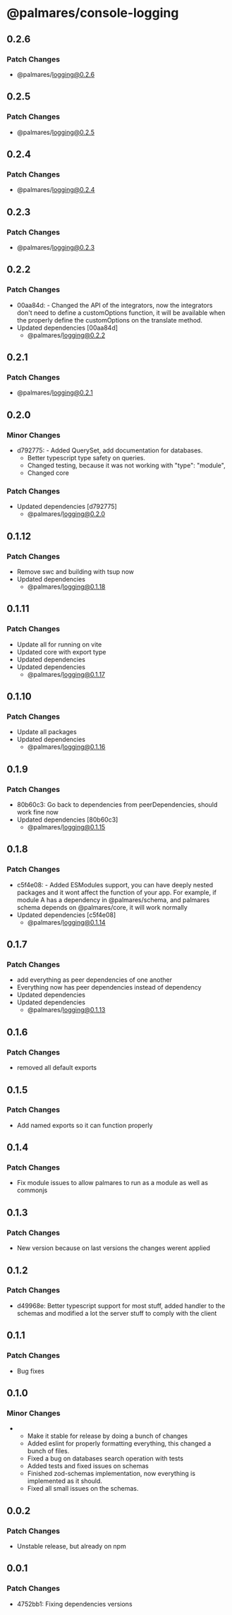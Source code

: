 # @palmares/console-logging

## 0.2.6

### Patch Changes

- @palmares/logging@0.2.6

## 0.2.5

### Patch Changes

- @palmares/logging@0.2.5

## 0.2.4

### Patch Changes

- @palmares/logging@0.2.4

## 0.2.3

### Patch Changes

- @palmares/logging@0.2.3

## 0.2.2

### Patch Changes

- 00aa84d: - Changed the API of the integrators, now the integrators don't need to define a customOptions function, it will be available when the properly define the customOptions on the translate method.
- Updated dependencies [00aa84d]
  - @palmares/logging@0.2.2

## 0.2.1

### Patch Changes

- @palmares/logging@0.2.1

## 0.2.0

### Minor Changes

- d792775: - Added QuerySet, add documentation for databases.
  - Better typescript type safety on queries.
  - Changed testing, because it was not working with "type": "module",
  - Changed core

### Patch Changes

- Updated dependencies [d792775]
  - @palmares/logging@0.2.0

## 0.1.12

### Patch Changes

- Remove swc and building with tsup now
- Updated dependencies
  - @palmares/logging@0.1.18

## 0.1.11

### Patch Changes

- Update all for running on vite
- Updated core with export type
- Updated dependencies
- Updated dependencies
  - @palmares/logging@0.1.17

## 0.1.10

### Patch Changes

- Update all packages
- Updated dependencies
  - @palmares/logging@0.1.16

## 0.1.9

### Patch Changes

- 80b60c3: Go back to dependencies from peerDependencies, should work fine now
- Updated dependencies [80b60c3]
  - @palmares/logging@0.1.15

## 0.1.8

### Patch Changes

- c5f4e08: - Added ESModules support, you can have deeply nested packages and it wont affect the function of your app. For example, if module A has a dependency in @palmares/schema, and palmares schema depends on @palmares/core, it will work normally
- Updated dependencies [c5f4e08]
  - @palmares/logging@0.1.14

## 0.1.7

### Patch Changes

- add everything as peer dependencies of one another
- Everything now has peer dependencies instead of dependency
- Updated dependencies
- Updated dependencies
  - @palmares/logging@0.1.13

## 0.1.6

### Patch Changes

- removed all default exports

## 0.1.5

### Patch Changes

- Add named exports so it can function properly

## 0.1.4

### Patch Changes

- Fix module issues to allow palmares to run as a module as well as commonjs

## 0.1.3

### Patch Changes

- New version because on last versions the changes werent applied

## 0.1.2

### Patch Changes

- d49968e: Better typescript support for most stuff, added handler to the schemas and modified a lot the server stuff to comply with the client

## 0.1.1

### Patch Changes

- Bug fixes

## 0.1.0

### Minor Changes

- - Make it stable for release by doing a bunch of changes
  - Added eslint for properly formatting everything, this changed a bunch of files.
  - Fixed a bug on databases search operation with tests
  - Added tests and fixed issues on schemas
  - Finished zod-schemas implementation, now everything is implemented as it should.
  - Fixed all small issues on the schemas.

## 0.0.2

### Patch Changes

- Unstable release, but already on npm

## 0.0.1

### Patch Changes

- 4752bb1: Fixing dependencies versions
